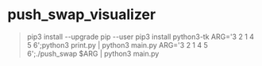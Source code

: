 # push_swap_visualizer

> pip3 install --upgrade pip --user
> pip3 install python3-tk
> ARG='3 2 1 4 5 6';python3 print.py | python3 main.py
> ARG='3 2 1 4 5 6';./push_swap $ARG | python3 main.py

